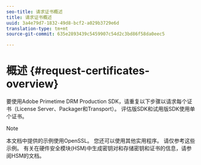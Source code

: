 ```yaml
---
seo-title: 请求证书概述
title: 请求证书概述
uuid: 3a4e79d7-1832-49d8-bcf2-a029b3729e6d
translation-type: tm+mt
source-git-commit: 635e2893439c5459907c54d2c3bd86f58da0eec5

---
```



# 概述 {#request-certificates-overview}

要使用Adobe Primetime DRM Production SDK，请重复以下步骤以请求每个证书（License Server、Packager和Transport）。 评估版SDK和试用版SDK使用单个证书。

>[!NOTE]
>
>本文档中提供的示例使用OpenSSL。 您还可以使用其他实用程序。 请仅参考这些示例。 有关在硬件安全模块(HSM)中生成密钥对和存储密钥和证书的信息，请参阅HSM的文档。